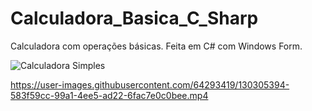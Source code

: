 # Calculadora_Basica_C_Sharp
Calculadora com operações básicas. Feita em C# com Windows Form.

![Calculadora Simples](https://user-images.githubusercontent.com/64293419/130305390-9d86f026-9507-4160-832e-0d88ae12aa37.png)


https://user-images.githubusercontent.com/64293419/130305394-583f59cc-99a1-4ee5-ad22-6fac7e0c0bee.mp4


